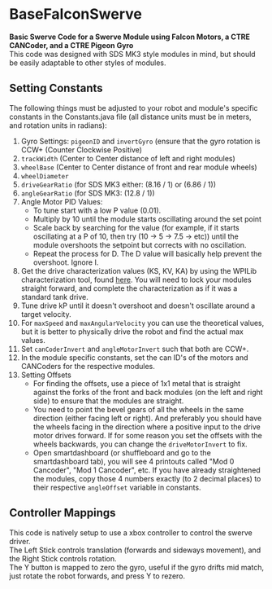 # BaseFalconSwerve </br>
**Basic Swerve Code for a Swerve Module using Falcon Motors, a CTRE CANCoder, and a CTRE Pigeon Gyro** </br>
This code was designed with SDS MK3 style modules in mind, but should be easily adaptable to other styles of modules.</br>

**Setting Constants**
----
The following things must be adjusted to your robot and module's specific constants in the Constants.java file (all distance units must be in meters, and rotation units in radians):</br>
1. Gyro Settings: ```pigeonID``` and ```invertGyro``` (ensure that the gyro rotation is CCW+ (Counter Clockwise Positive)
2. ```trackWidth``` (Center to Center distance of left and right modules)
3. ```wheelBase``` (Center to Center distance of front and rear module wheels)
4. ```wheelDiameter```
5. ```driveGearRatio``` (for SDS MK3 either: (8.16 / 1) or (6.86 / 1))
6. ```angleGearRatio``` (for SDS MK3: (12.8 / 1))
7. Angle Motor PID Values:
    * To tune start with a low P value (0.01).
    * Multiply by 10 until the module starts oscillating around the set point
    * Scale back by searching for the value (for example, if it starts oscillating at a P of 10, then try (10 -> 5 -> 7.5 -> etc)) until the module overshoots the setpoint but corrects with no oscillation.
    * Repeat the process for D. The D value will basically help prevent the overshoot. Ignore I.
8. Get the drive characterization values (KS, KV, KA) by using the WPILib characterization tool, found [here](https://docs.wpilib.org/en/stable/docs/software/wpilib-tools/robot-characterization/introduction.html). You will need to lock your modules straight forward, and complete the characterization as if it was a standard tank drive.
9. Tune drive kP until it doesn't overshoot and doesn't oscillate around a target velocity.
10. For ```maxSpeed``` and ```maxAngularVelocity``` you can use the theoretical values, but it is better to physically drive the robot and find the actual max values.
11. Set ```canCoderInvert``` and ```angleMotorInvert``` such that both are CCW+.
12. In the module specific constants, set the can ID's of the motors and CANCoders for the respective modules.
13. Setting Offsets
    * For finding the offsets, use a piece of 1x1 metal that is straight against the forks of the front and back modules (on the left and right side) to ensure that the modules are straight.
    * You need to point the bevel gears of all the wheels in the same direction (either facing left or right). And preferably you should have the wheels facing in the direction where a positive input to the drive motor drives forward. If for some reason you set the offsets with the wheels backwards, you can change the ```driveMotorInvert``` to fix.
    * Open smartdashboard (or shuffleboard and go to the smartdashboard tab), you will see 4 printouts called "Mod 0 Cancoder", "Mod 1 Cancoder", etc. If you have already straightened the modules, copy those 4 numbers exactly (to 2 decimal places) to their respective ```angleOffset``` variable in constants.


**Controller Mappings**
----
This code is natively setup to use a xbox controller to control the swerve driver. </br>
The Left Stick controls translation (forwards and sideways movement), and the Right Stick controls rotation. </br>
The Y button is mapped to zero the gyro, useful if the gyro drifts mid match, just rotate the robot forwards, and press Y to rezero.
